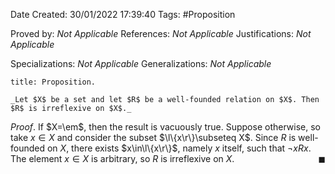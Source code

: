 <div class="topSpace"></div>

Date Created: 30/01/2022 17:39:40
Tags: #Proposition

Proved by: _Not Applicable_
References: _Not Applicable_
Justifications: _Not Applicable_

Specializations: _Not Applicable_
Generalizations: _Not Applicable_

``` ad-Proposition
title: Proposition.

_Let $X$ be a set and let $R$ be a well-founded relation on $X$. Then $R$ is irreflexive on $X$._

```

_Proof_. If $X=\em$, then the result is vacuously true. Suppose otherwise, so take $x\in X$ and consider the subset $\l\{x\r\}\subseteq X$. Since $R$ is well-founded on $X$, there exists $x\in\l\{x\r\}$, namely $x$ itself, such that $\lnot xRx$. The element $x\in X$ is arbitrary, so $R$ is irreflexive on $X$.<span style="float:right;">$\blacksquare$</span>
